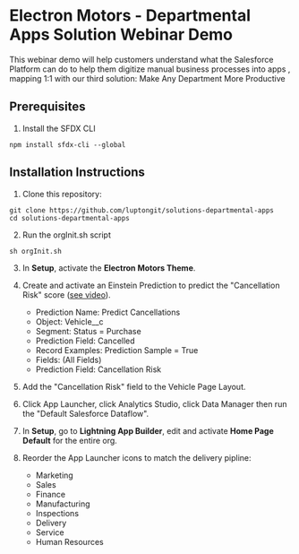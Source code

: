# Electron Motors - Departmental Apps Solution Webinar Demo

This webinar demo will help customers understand what the Salesforce Platform can do to help them digitize manual business processes into apps , mapping 1:1 with our third solution: Make Any Department More Productive

## Prerequisites

1. Install the SFDX CLI

```
npm install sfdx-cli --global
```

## Installation Instructions

1. Clone this repository:

```
git clone https://github.com/luptongit/solutions-departmental-apps
cd solutions-departmental-apps
```

2. Run the orgInit.sh script
```
sh orgInit.sh
```

3. In **Setup**, activate the **Electron Motors Theme**.

3. Create and activate an Einstein Prediction to predict the "Cancellation Risk" score ([see video](https://drive.google.com/open?id=1SCfkYPVv2mYP9ynz1BOak1yaUc78NTXH)).
    - Prediction Name: Predict Cancellations
    - Object: Vehicle__c
    - Segment: Status = Purchase
    - Prediction Field: Cancelled
    - Record Examples: Prediction Sample = True
    - Fields: (All Fields)
    - Prediction Field: Cancellation Risk

4. Add the "Cancellation Risk" field to the Vehicle Page Layout.

5. Click App Launcher, click Analytics Studio, click Data Manager then run the "Default Salesforce Dataflow".

6. In **Setup**, go to **Lightning App Builder**, edit and activate **Home Page Default** for the entire org.

7. Reorder the App Launcher icons to match the delivery pipline:
    - Marketing
    - Sales
    - Finance
    - Manufacturing
    - Inspections
    - Delivery
    - Service
    - Human Resources

